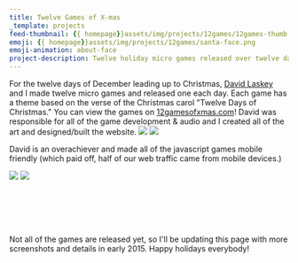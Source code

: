 ```yaml
---
title: Twelve Games of X-mas
_template: projects
feed-thumbnail: {{ homepage}}assets/img/projects/12games/12games-thumb.png
emoji: {{ homepage}}assets/img/projects/12games/santa-face.png
emoji-animation: about-face
project-description: Twelve holiday micro games released over twelve days.
---
```


For the twelve days of December leading up to Christmas, <a href="http://david-laskey.com/">David Laskey</a> and I made twelve micro games and released one each day. Each game has a theme based on the verse of the Christmas carol "Twelve Days of Christmas." You can view the games on <a href="http://12gamesofxmas.com/">12gamesofxmas.com</a>! David was responsible for all of the game development &amp; audio and I created all of the art and designed/built the website.
<img src="{{ homepage}}assets/img/projects/12games/splash-page.png">
<img src="{{ homepage}}assets/img/projects/12games/phone-shots.png">
<p>David is an overachiever and made all of the javascript games mobile friendly (which paid off, half of our web traffic came from mobile devices.)</p>
<img src="{{ homepage}}assets/img/projects/12games/peartree.png">
<img src="{{ homepage}}assets/img/projects/12games/callingbirds.png">
<div class="dribbble-shot-embed"> 
  <ul id="work"></ul>
</div>
<br/><br/><br/><br/>

<p>Not all of the games are released yet, so I'll be updating this page with more screenshots and details in early 2015. Happy holidays everybody!</p>